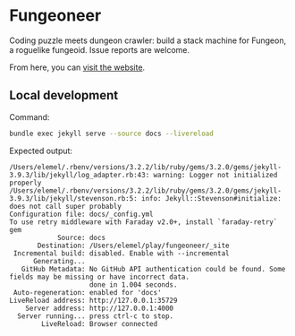 # Fungeoneer

Coding puzzle meets dungeon crawler: build a stack machine for Fungeon, a roguelike fungeoid. Issue reports are welcome.

From here, you can [visit the website](https://elemel.se/fungeoneer/).


## Local development

Command:

```sh
bundle exec jekyll serve --source docs --livereload
```

Expected output:

```
/Users/elemel/.rbenv/versions/3.2.2/lib/ruby/gems/3.2.0/gems/jekyll-3.9.3/lib/jekyll/log_adapter.rb:43: warning: Logger not initialized properly
/Users/elemel/.rbenv/versions/3.2.2/lib/ruby/gems/3.2.0/gems/jekyll-3.9.3/lib/jekyll/stevenson.rb:5: info: Jekyll::Stevenson#initialize: does not call super probably
Configuration file: docs/_config.yml
To use retry middleware with Faraday v2.0+, install `faraday-retry` gem
            Source: docs
       Destination: /Users/elemel/play/fungeoneer/_site
 Incremental build: disabled. Enable with --incremental
      Generating...
   GitHub Metadata: No GitHub API authentication could be found. Some fields may be missing or have incorrect data.
                    done in 1.004 seconds.
 Auto-regeneration: enabled for 'docs'
LiveReload address: http://127.0.0.1:35729
    Server address: http://127.0.0.1:4000
  Server running... press ctrl-c to stop.
        LiveReload: Browser connected
```
